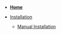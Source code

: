 - [**Home**](/)

- [Installation](/installation/)

    - [Manual Installation](/installation/manual)